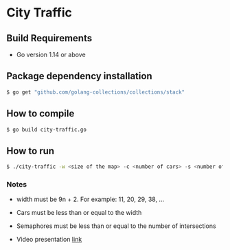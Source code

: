 # City Traffic

## Build Requirements
- Go version 1.14 or above

## Package dependency installation
```sh
$ go get "github.com/golang-collections/collections/stack"
```

## How to compile

```sh 
$ go build city-traffic.go
```

## How to run 

```sh 
$ ./city-traffic -w <size of the map> -c <number of cars> -s <number of semaphores>
```
### Notes

- width must be 9n + 2. For example: 11, 20, 29, 38, ...

- Cars must be less than or equal to the width

- Semaphores must be less than or equal to the number of intersections

- Video presentation [link](https://drive.google.com/file/d/1g5AeBB4NP5WKgyFLmLVoFhfQX7o_NF-e/view?usp=sharing)

